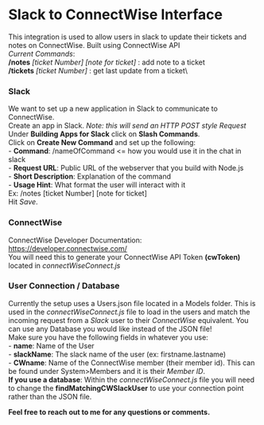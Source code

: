 # Slack to ConnectWise Interface
This integration is used to allow users in slack to update their tickets and notes on ConnectWise. Built using ConnectWise API\
*Current Commands*:\
    **/notes** *[ticket Number] [note for ticket]* : add note to a ticket\
    **/tickets** *[ticket Number]* : get last update from a ticket\

### Slack
We want to set up a new application in Slack to communicate to ConnectWise.\
Create an app in Slack. *Note: this will send an HTTP POST style Request*\
Under **Building Apps for Slack** click on **Slash Commands**.\
Click on **Create New Command** and set up the following:\
    - **Command**: /nameOfCommand <= how you would use it in the chat in slack\
    - **Request URL**: Public URL of the webserver that you build with Node.js\
    - **Short Description**: Explanation of the command\
    - **Usage Hint**: What format the user will interact with it\
        Ex: /notes [ticket Number] [note for ticket]\
Hit *Save*.

### ConnectWise
ConnectWise Developer Documentation: https://developer.connectwise.com/ \
You will need this to generate your ConnectWise API Token **(cwToken)** located in *connectWiseConnect.js*

### User Connection / Database
Currently the setup uses a Users.json file located in a Models folder. This is used in the *connectWiseConnect.js* file to load in the users and match the incoming request from a *Slack* user to their *ConnectWise* equivalent.
You can use any Database you would like instead of the JSON file!\
Make sure you have the following fields in whatever you use:\
    - **name**: Name of the User\
    - **slackName**: The slack name of the user (ex: firstname.lastname)\
    - **CWname**: Name of the ConnectWise member (their member id). This can be found under System>Members and it is their *Member ID*.\
**If you use a database**: Within the *connectWiseConnect.js* file you will need to change the **findMatchingCWSlackUser** to use your connection point rather than the JSON file.

**Feel free to reach out to me for any questions or comments.**
